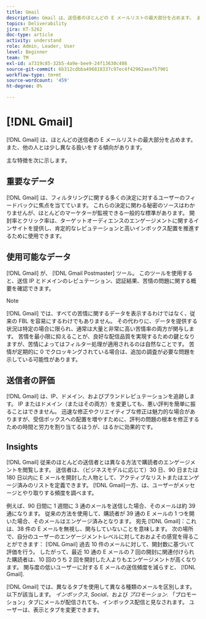 ```yaml
---
title: Gmail
description: Gmail は、送信者のほとんどの E メールリストの最大部分を占めます。 また、他の人とは少し異なる扱いをする傾向があります。
topics: Deliverability
jira: KT-5262
doc-type: article
activity: understand
role: Admin, Leader, User
level: Beginner
team: TM
exl-id: a7319c85-32b5-4a9e-bee9-24f13630c408
source-git-commit: 6b312cdbba496818337c97ec4f42962aea757901
workflow-type: tm+mt
source-wordcount: '459'
ht-degree: 0%

---
```


# [!DNL Gmail]

[!DNL Gmail] は、ほとんどの送信者の E メールリストの最大部分を占めます。 また、他の人とは少し異なる扱いをする傾向があります。

主な特徴を次に示します。

## 重要なデータ

[!DNL Gmail] は、フィルタリングに関する多くの決定に対するユーザーのフィードバックに焦点を当てています。 これらの決定に関わる秘密のソースはわかりませんが、ほとんどのマーケターが監視できる一般的な標準があります。 開封率とクリック率は、ターゲットオーディエンスのエンゲージメントに関するインサイトを提供し、肯定的なレピュテーションと高いインボックス配置を推進するために使用できます。

## 使用可能なデータ

[!DNL Gmail] が、 [!DNL Gmail Postmaster] ツール。 このツールを使用すると、送信 IP とドメインのレピュテーション、認証結果、苦情の問題に関する概要を確認できます。

>[!NOTE]
>
>[!DNL Gmail] では、すべての苦情に関するデータを表示するわけではなく、従来の FBL を容易にするわけでもありません。 その代わりに、データを提供する状況は特定の場合に限られ、通常は大量と非常に高い苦情率の両方が関与します。 苦情を最小限に抑えることが、良好な配信品質を実現するための鍵となりますが、苦情によってはフィルター処理が適用されるのは自然なことです。 苦情が定期的に 0 でクロッキングされている場合は、追加の調査が必要な問題を示している可能性があります。

## 送信者の評価

[!DNL Gmail] は、IP、ドメイン、およびブランドレピュテーションを追跡します。 IP またはドメイン（またはその両方）を変更しても、悪い評判を簡単に振ることはできません。 迅速な修正やクリエイティブな修正は魅力的な場合がありますが、受信ボックスへの配置を増やすために、評判の問題の根本を修正するための時間と労力を割り当てるほうが、はるかに効果的です。

## Insights

[!DNL Gmail] 従来のほとんどの送信者とは異なる方法で購読者のエンゲージメントを閲覧します。 送信者は、（ビジネスモデルに応じて）30 日、90 日または 180 日以内に E メールを開封した人物として、アクティブなリストまたはエンゲージ済みのリストを定義できます。 [!DNL Gmail]一方、は、ユーザーがメッセージとやり取りする頻度を調べます。

例えば、90 日間に 1 週間に 3 通のメールを送信した場合、そのメールは約 39 通になります。 従来の方法を使用して、購読者が 39 通の E メールの 1 つを開いた場合、そのメールはエンゲージ済みとなります。 宛先 [!DNL Gmail]：これは、38 件の E メールを無視し、関与していないことを意味します。 次の場所で、自分のユーザーのエンゲージメントレベルに対しておおよその感覚を得ることができます： [!DNL Gmail] 過去 10 件のメールに対して、開封数に基づいて評価を行う。 したがって、最近 10 通の E メールの 7 回の開封に関連付けられた購読者は、10 回のうち 2 回を開封した人よりもエンゲージメントが高くなります。 関与度の低いユーザーに対する E メールの送信頻度を減らすと、 [!DNL Gmail].

[!DNL Gmail] では、異なるタブを使用して異なる種類のメールを区別します。 以下が該当します。 *インボックス*, *Social*、および *プロモーション*. 「プロモーション」タブにメールが配信されても、インボックス配信と見なされます。 ユーザーは、表示とタブを変更できます。
